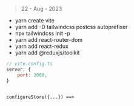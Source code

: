 > 22 - Aug - 2023

- yarn create vite
- yarn add -D tailwindcss postcss autoprefixer
- npx tailwindcss init -p
- yarn add react-router-dom
- yarn add react-redux
- yarn add @reduxjs/toolkit

```js
// vite.config.ts
server: {
    port: 3000,
}
```

```

configureStore({...}) ==>

```
